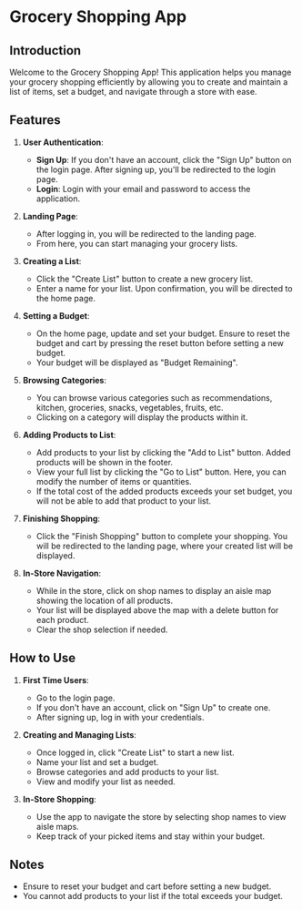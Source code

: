 # Grocery Shopping App

## Introduction

Welcome to the Grocery Shopping App! This application helps you manage your grocery shopping efficiently by allowing you to create and maintain a list of items, set a budget, and navigate through a store with ease.

## Features

1. **User Authentication**:
   - **Sign Up**: If you don't have an account, click the "Sign Up" button on the login page. After signing up, you'll be redirected to the login page.
   - **Login**: Login with your email and password to access the application.

2. **Landing Page**:
   - After logging in, you will be redirected to the landing page.
   - From here, you can start managing your grocery lists.

3. **Creating a List**:
   - Click the "Create List" button to create a new grocery list.
   - Enter a name for your list. Upon confirmation, you will be directed to the home page.

4. **Setting a Budget**:
   - On the home page, update and set your budget. Ensure to reset the budget and cart by pressing the reset button before setting a new budget.
   - Your budget will be displayed as "Budget Remaining".

5. **Browsing Categories**:
   - You can browse various categories such as recommendations, kitchen, groceries, snacks, vegetables, fruits, etc.
   - Clicking on a category will display the products within it.

6. **Adding Products to List**:
   - Add products to your list by clicking the "Add to List" button. Added products will be shown in the footer.
   - View your full list by clicking the "Go to List" button. Here, you can modify the number of items or quantities.
   - If the total cost of the added products exceeds your set budget, you will not be able to add that product to your list.

7. **Finishing Shopping**:
   - Click the "Finish Shopping" button to complete your shopping. You will be redirected to the landing page, where your created list will be displayed.

8. **In-Store Navigation**:
   - While in the store, click on shop names to display an aisle map showing the location of all products.
   - Your list will be displayed above the map with a delete button for each product.
   - Clear the shop selection if needed.
## How to Use

1. **First Time Users**:
   - Go to the login page.
   - If you don't have an account, click on "Sign Up" to create one.
   - After signing up, log in with your credentials.

2. **Creating and Managing Lists**:
   - Once logged in, click "Create List" to start a new list.
   - Name your list and set a budget.
   - Browse categories and add products to your list.
   - View and modify your list as needed.

3. **In-Store Shopping**:
   - Use the app to navigate the store by selecting shop names to view aisle maps.
   - Keep track of your picked items and stay within your budget.

## Notes

- Ensure to reset your budget and cart before setting a new budget.
- You cannot add products to your list if the total exceeds your budget.
